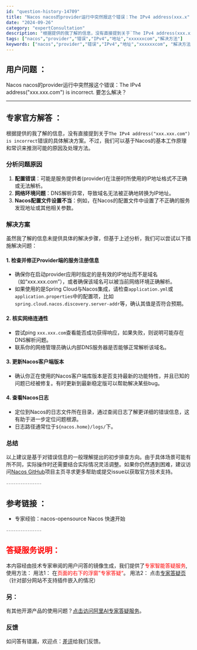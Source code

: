 ```yaml
---
id: "question-history-14709"
title: "Nacos nacos的provider运行中突然报这个错误：The IPv4 address(xxx.x"
date: "2024-09-26"
category: "expertConsultation"
description: "根据提供的我了解的信息，没有直接提到关于`The IPv4 address(xxx.xxx.com) is incorrect`错误的具体解决方案。不过，我们可以基于Nacos的基本工作原理和常识来推测可能的原因及处理方法。### 分析问题原因1. **配置错误**：可能是服务提供者(provide"
tags: ["nacos","provider","错误","IPv4","地址","xxxxxxcom","解决方法"]
keywords: ["nacos","provider","错误","IPv4","地址","xxxxxxcom", "解决方法"]
---
```



## 用户问题 ： 
 Nacos nacos的provider运行中突然报这个错误：The IPv4 address("xxx.xxx.com") is incorrect. 要怎么解决？  

---------------
## 专家官方解答 ：

根据提供的我了解的信息，没有直接提到关于`The IPv4 address("xxx.xxx.com") is incorrect`错误的具体解决方案。不过，我们可以基于Nacos的基本工作原理和常识来推测可能的原因及处理方法。

### 分析问题原因

1. **配置错误**：可能是服务提供者(provider)在注册时所使用的IP地址格式不正确或无法解析。
2. **网络环境问题**：DNS解析异常，导致域名无法被正确地转换为IP地址。
3. **Nacos配置文件设置不当**：例如，在Nacos的配置文件中设置了不正确的服务发现地址或其他相关参数。

### 解决方案
虽然我了解的信息未提供具体的解决步骤，但基于上述分析，我们可以尝试以下措施解决问题：

#### 1. 检查并修正Provider端的服务注册信息
- 确保你在启动provider应用时指定的是有效的IP地址而不是域名（如“xxx.xxx.com”），或者确保该域名可以被当前网络环境正确解析。
- 如果使用的是Spring Cloud与Nacos集成，请检查`application.yml`或`application.properties`中的配置项，比如`spring.cloud.nacos.discovery.server-addr`等，确认其值是否符合预期。

#### 2. 核实网络连通性
- 尝试ping `xxx.xxx.com`查看能否成功获得响应，如果失败，则说明可能存在DNS解析问题。
- 联系你的网络管理员确认内部DNS服务器是否能够正常解析该域名。

#### 3. 更新Nacos客户端版本
- 确认你正在使用的Nacos客户端库版本是否支持最新的功能特性，并且已知的问题已经被修复。有时更新到最新稳定版可以帮助解决某些bug。

#### 4. 查看Nacos日志
- 定位到Nacos的日志文件所在目录，通过查阅日志了解更详细的错误信息，这有助于进一步定位问题根源。
- 日志路径通常位于`${nacos.home}/logs/`下。

### 总结
以上建议是基于对错误信息的一般理解提出的初步排查方向。由于具体场景可能有所不同，实际操作时还需要结合实际情况灵活调整。如果你仍然遇到困难，建议访问[Nacos GitHub](https://github.com/alibaba/nacos)项目主页寻求更多帮助或提交issue以获取官方技术支持。


<font color="#949494">---------------</font> 


## 参考链接 ：

* 专家经验：nacos-opensource Nacos 快速开始 


 <font color="#949494">---------------</font> 
 


## <font color="#FF0000">答疑服务说明：</font> 

本内容经由技术专家审阅的用户问答的镜像生成，我们提供了<font color="#FF0000">专家智能答疑服务</font>,使用方法：
用法1： 在<font color="#FF0000">页面的右下的浮窗”专家答疑“</font>。
用法2： 点击[专家答疑页](https://answer.opensource.alibaba.com/docs/intro)（针对部分网站不支持插件嵌入的情况）
### 另：


有其他开源产品的使用问题？[点击访问阿里AI专家答疑服务](https://answer.opensource.alibaba.com/docs/intro)。
### 反馈
如问答有错漏，欢迎点：[差评](https://ai.nacos.io/user/feedbackByEnhancerGradePOJOID?enhancerGradePOJOId=17172)给我们反馈。
